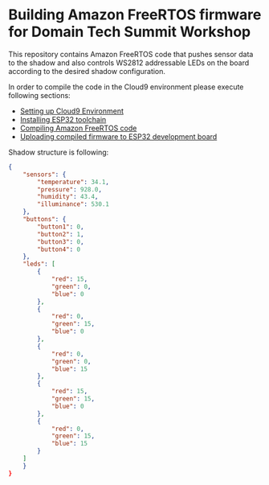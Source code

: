 # Building Amazon FreeRTOS firmware for Domain Tech Summit Workshop

This repository contains Amazon FreeRTOS code that pushes sensor data to the shadow and also controls WS2812 addressable LEDs on the board according to the desired shadow configuration. 



In order to compile the code in the Cloud9 environment please execute following sections:

- [Setting up Cloud9 Environment](./Cloud9.md)
- [Installing ESP32 toolchain](./ToolchainSetup.md)
- [Compiling Amazon FreeRTOS code](./CompilingWorkshopFW.md)
- [Uploading compiled firmware to ESP32 development board](./FlashingFW.md)


Shadow structure is following:

```json
{
	"sensors": {
		"temperature": 34.1,
		"pressure": 928.0,
		"humidity": 43.4,
		"illuminance": 530.1        
	},
    "buttons": {
    	"button1": 0,
    	"button2": 1,
    	"button3": 0,
    	"button4": 0
    },
    "leds": [
    	{
    		"red": 15,
    		"green": 0,
    		"blue": 0
    	},
    	{
    		"red": 0,
    		"green": 15,
    		"blue": 0
    	},
    	{
    		"red": 0,
    		"green": 0,
    		"blue": 15
    	},
    	{
    		"red": 15,
    		"green": 15,
    		"blue": 0
    	},
    	{
    		"red": 0,
    		"green": 15,
    		"blue": 15
    	}
    ]
	}
}
```
